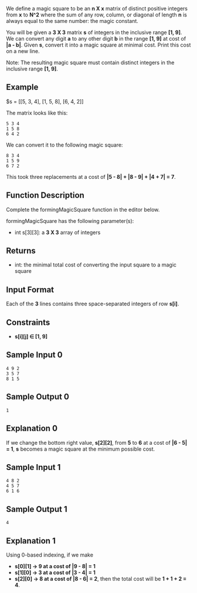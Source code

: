 We define a magic square to be an **n X x** matrix of distinct positive integers from **x** to **N^2** where the sum of any row, column, or diagonal of length **n** is always equal to the same number: the magic constant.

You will be given a **3 X 3** matrix **s** of integers in the inclusive range **[1, 9]**. We can convert any digit **a** to any other digit **b** in the range **[1, 9]** at cost of **|a - b|**. Given **s**, convert it into a magic square at minimal cost. Print this cost on a new line.

Note: The resulting magic square must contain distinct integers in the inclusive range **[1, 9]**.

## Example

$s = [[5, 3, 4], [1, 5, 8], [6, 4, 2]]

The matrix looks like this:

    5 3 4
    1 5 8
    6 4 2
We can convert it to the following magic square:

    8 3 4
    1 5 9
    6 7 2
This took three replacements at a cost of **|5 - 8| + |8 - 9| + |4 + 7| = 7**.

## Function Description

Complete the formingMagicSquare function in the editor below.

formingMagicSquare has the following parameter(s):

- int s[3][3]: a **3 X 3** array of integers
## Returns

- int: the minimal total cost of converting the input square to a magic square
## Input Format

Each of the **3** lines contains three space-separated integers of row **s[i]**.

## Constraints
- **s[i][j] ∈ [1, 9]**

## Sample Input 0

    4 9 2
    3 5 7
    8 1 5
## Sample Output 0

    1
## Explanation 0

If we change the bottom right value, **s[2][2]**, from **5** to **6** at a cost of **|6 - 5| = 1**, **s** becomes a magic square at the minimum possible cost.

## Sample Input 1

    4 8 2
    4 5 7
    6 1 6
## Sample Output 1

    4
## Explanation 1

Using 0-based indexing, if we make

- **s[0][1] -> 9 at a cost of |9 - 8| = 1**
- **s[1][0] -> 3 at a cost of |3 - 4| = 1**
- **s[2][0] -> 8 at a cost of |8 - 6| = 2**,
then the total cost will be **1 + 1 + 2 = 4**.